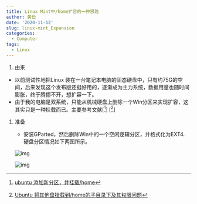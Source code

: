```yaml
---
title: Linux Mint中/home扩容的一种思路
author: 黄俭
date: '2020-11-12'
slug: linux-mint_Expansion
categories:
  - Computer
tags:
  - Linux
---
```

1. 由来
  - 以前测试性地把Linux 装在一台笔记本电脑的固态硬盘中，只有约75G的空间，后来发现这个发布版还挺好用的，逐渐成为主力系统，数据用量也随时间膨胀，终于腾挪不开，想扩容一下。
  - 由于我的电脑是双系统，只能从机械硬盘上删除一个Win分区来实现扩容，这其实只是一种挂载而已。主要参考文献\[[^1]\] \[[^bignote]\]
  
1. 准备
    - 安装GParted，然后删除Win中的一个空闲逻辑分区，并格式化为EXT4. 硬盘分区情况如下两图所示。
    
   ![img](http://123.56.98.124:8080/picLIB/upload/15/Gparted_01.png)
    
   ![img](http://123.56.98.124:8080/picLIB/upload/15/Gparted_02.png)
   

[^1]: [ubuntu 添加新分区，并挂载/home](https://www.cnblogs.com/bigben0123/p/12988656.html)
[^bignote]: [Ubuntu 将其他盘挂载到/home的子目录下及其权限问题](https://www.geek-share.com/detail/2712741082.html)
    